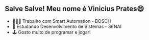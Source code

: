 ## Salve Salve! Meu nome é Vinicius Prates😄

- 🧑🏻‍💻 Trabalho com Smart Automation - BOSCH
- 🌌 Estudando Desenvolvimento de Sistemas - SENAI
- 🕹️ Gosto muito de programar e jogar!

